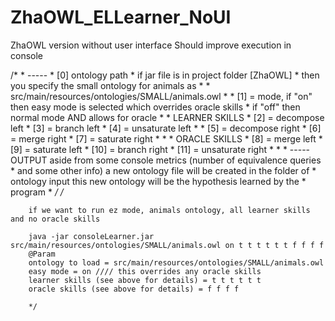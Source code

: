 # ZhaOWL_ELLearner_NoUI
ZhaOWL version without user interface
Should improve execution in console


/*
		 * ----- 
		 * [0] ontology path
		 * if jar file is in project folder [ZhaOWL]
		 * then you specify the small ontology for animals as
		 * 
		 * src/main/resources/ontologies/SMALL/animals.owl
		 * 
		 * [1] = mode, if "on" then easy mode is selected which overrides oracle skills
		 * 			   if "off" then normal mode AND allows for oracle
		 * 
		 * LEARNER SKILLS
		 * [2] = decompose left 
		 * [3] = branch left 
		 * [4] = unsaturate left 
		 *
		 * [5] = decompose right 
		 * [6] = merge right 
		 * [7] = saturate right
		 * 
		 *
		 * ORACLE SKILLS
		 * [8] = merge left 
		 * [9] = saturate left 
		 * [10] = branch right 
		 * [11] = unsaturate right
		 * 
		 * 
		 * ----- OUTPUT aside from some console metrics (number of equivalence queries
		 * and some other info) a new ontology file will be created in the folder of
		 * ontology input this new ontology will be the hypothesis learned by the
		 * program
		 * 
		 */
		/*
		
		if we want to run ez mode, animals ontology, all learner skills and no oracle skills
		
		java -jar consoleLearner.jar src/main/resources/ontologies/SMALL/animals.owl on t t t t t t f f f f
		@Param
		ontology to load = src/main/resources/ontologies/SMALL/animals.owl 
		easy mode = on //// this overrides any oracle skills
		learner skills (see above for details) = t t t t t t 
		oracle skills (see above for details) = f f f f
		
		*/
